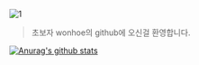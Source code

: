 

![1](https://user-images.githubusercontent.com/68409293/89876113-2c03af00-dbf9-11ea-849e-5f9eeb6e0705.png)

> 초보자 wonhoe의 github에 오신걸 환영합니다.








[![Anurag's github stats](https://github-readme-stats.vercel.app/api?username=wonhoelee&theme=radical)](https://github.com/anuraghazra/github-readme-stats)


